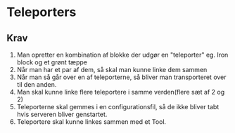 # Teleporters

## Krav

1. Man opretter en kombination af blokke der udgør en "teleporter" eg. Iron block og et grønt tæppe
2. Når man har et par af dem, så skal man kunne linke dem sammen
3. Når man så går over en af teleporterne, så bliver man transporteret over til den anden.
4. Man skal kunne linke flere teleportere i samme verden(flere sæt af 2 og 2)
5. Teleporterne skal gemmes i en configurationsfil, så de ikke bliver tabt hvis serveren bliver genstartet.
6. Teleportere skal kunne linkes sammen med et Tool.
